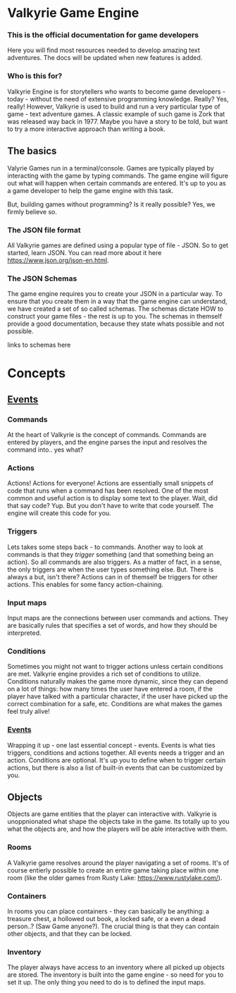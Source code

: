 # Valkyrie Game Engine
### This is the official documentation for game developers
Here you will find most resources needed to develop amazing text adventures. The docs will be updated when new features is added.

### Who is this for?
Valkyrie Engine is for storytellers who wants to become game developers - today - without the need of extensive programming knowledge. Really? Yes, really! However, Valkyrie is used to build and run a very particular type of game - text adventure games. A classic example of such game is Zork that was released way back in 1977. Maybe you have a story to be told, but want to try a more interactive approach than writing a book.

## The basics
Valyrie Games run in a terminal/console. Games are typically played by interacting with the game by typing commands. The game engine will figure out what will happen when certain commands are entered. It's up to you as a game developer to help the game engine with this task. 

But, building games without programming? Is it really possible? Yes, we firmly believe so. 

### The JSON file format
All Valkyrie games are defined using a popular type of file - JSON. So to get started, learn JSON. You can read more about it here https://www.json.org/json-en.html. 

### The JSON Schemas
The game engine requires you to create your JSON in a particular way. To ensure that you create them in a way that the game engine can understand, we have created a set of so called schemas. The schemas dictate HOW to construct your game files - the rest is up to you. 
The schemas in themself provide a good documentation, because they state whats possible and not possible. 

links to schemas here

# Concepts 

## [Events](https://github.com/whemmingsson/valkyrie-tge/blob/master/docs/game-developers/events.md)

### Commands
At the heart of Valkyrie is the concept of commands. Commands are entered by players, and the engine parses the input and resolves the command into.. yes what? 

### Actions
Actions! Actions for everyone! Actions are essentially small snippets of code that runs when a command has been resolved. One of the most common and useful action is to display some text to the player. Wait, did that say code? Yup. But you don't have to write that code yourself. The engine will create this code for you.

### Triggers
Lets takes some steps back - to commands. Another way to look at commands is that they _trigger_ something (and that something being an action). So all commands are also triggers. As a matter of fact, in a sense, the only triggers are when the user types something else. But. There is always a but, isn't there? Actions can in of themself be triggers for other actions. This enables for some fancy action-chaining. 

### Input maps
Input maps are the connections between user commands and actions. They are basically rules that specifies a set of words, and how they should be interpreted. 

### Conditions
Sometimes you might not want to trigger actions unless certain conditions are met. Valkyrie engine provides a rich set of conditions to utilize. Conditions naturally makes the game more dynamic, since they can depend on a lot of things: how many times the user have entered a room, if the player have talked with a particular character, if the user have picked up the correct combination for a safe, etc. Conditions are what makes the games feel truly alive! 

### [Events](https://github.com/whemmingsson/valkyrie-tge/blob/master/docs/game-developers/events.md)
Wrapping it up - one last essential concept - events. Events is what ties triggers, conditions and actions together. All events needs a trigger and an action. Conditions are optional. It's up you to define when to trigger certain actions, but there is also a list of built-in events that can be customized by you. 

## Objects
Objects are game entities that the player can interactive with. Valkyrie is unoppnionated what shape the objects take in the game. Its totally up to you what the objects are, and how the players will be able interactive with them. 

### Rooms
A Valkyrie game resolves around the player navigating a set of rooms. It's of course entierly possible to create an entire game taking place within one room (like the older games from Rusty Lake: https://www.rustylake.com/).

### Containers
In rooms you can place containers - they can basically be anything: a treasure chest, a hollowed out book, a locked safe, or a even a dead person..? (Saw Game anyone?). The crucial thing is that they can contain other objects, and that they can be locked.  

### Inventory
The player always have access to an inventory where all picked up objects are stored. The inventory is built into the game engine - so need for you to set it up. The only thing you need to do is to defined the input maps. 







